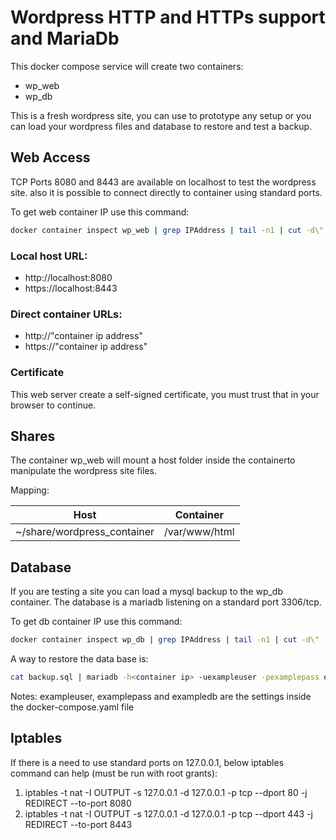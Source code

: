 # Wordpress HTTP and HTTPs support and MariaDb

This docker compose service will create two containers:
- wp_web
- wp_db

This is a fresh wordpress site, you can use to prototype any setup 
or you can load your wordpress files and database to restore and test a backup.

## Web Access
TCP Ports 8080 and 8443 are available on localhost to test the wordpress site.
also it is possible to connect directly to container using standard ports.

To get web container IP use this command:
``` bash
docker container inspect wp_web | grep IPAddress | tail -n1 | cut -d\" -f4
```

### Local host URL:
- http://localhost:8080
- https://localhost:8443

### Direct container URLs:
- http://"container ip address"
- https://"container ip address"

### Certificate
This web server create a self-signed certificate, you must trust that in your browser to
continue.

## Shares
The container wp_web will mount a host folder inside the containerto manipulate the wordpress site files.

Mapping:

|Host|Container|
|-|-|
|~/share/wordpress_container|/var/www/html|


## Database
If you are testing a site you can load a mysql backup to the wp_db container.
The database is a mariadb listening on a standard port 3306/tcp.

To get db container IP use this command:
``` bash
docker container inspect wp_db | grep IPAddress | tail -n1 | cut -d\" -f4
```

A way to restore the data base is:
```bash
cat backup.sql | mariadb -h<container ip> -uexampleuser -pexamplepass exampledb
```

Notes:
exampleuser, examplepass and exampledb are the settings inside the docker-compose.yaml file

## Iptables
If there is a need to use standard ports on 127.0.0.1, below iptables command can help
(must be run with root grants):
1. iptables -t nat -I OUTPUT -s 127.0.0.1 -d 127.0.0.1 -p tcp --dport 80 -j REDIRECT --to-port 8080
1. iptables -t nat -I OUTPUT -s 127.0.0.1 -d 127.0.0.1 -p tcp --dport 443 -j REDIRECT --to-port 8443
